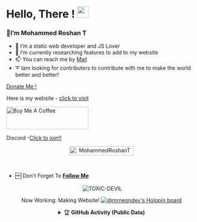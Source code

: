 # Hello, There ! <img src="https://raw.githubusercontent.com/MartinHeinz/MartinHeinz/master/wave.gif" width="30px">
### 👋I’m Mohammed Roshan T
- 👀 I’m a static web developer and JS Lover
- 🌱 I’m currently researching features to add to my website 
- 📫 You can reach me by <a href = "mailto:theneondev@gmail.com">Mail</a>
- ➰ Iam looking for contributers to contribute with me to make the world better and better!

<a href="https://github.com/MohammedRoshanT/Donate"> Donate Me !</a> 

Here is my website - <a href = "https://theneon.vercel.app">click to visit</a>

<a href="https://www.buymeacoffee.com/mr.roshan" target="_blank"><img src="https://cdn.buymeacoffee.com/buttons/v2/default-blue.png" alt="Buy Me A Coffee" style="height: 60px !important;width: 217px !important;" ></a>

Discord -<a href = "https://discord.gg/x6kNjzrdeN">Click to join!!</a>

<p align="center"> <a href="MohammedRoshanT"><img width="170px" height="24" src="https://komarev.com/ghpvc/?username=MohammedRoshanT&label=PROFILE%20VISITORS&color=green&style=flat-square" alt="MohammedRoshanT" /></a> </p><br>
 
- 🆓 Don't Forget To **[Follow Me](https://github.com/MohammedRoshanT)**
<div align="center">
<p>&nbsp;<img align="center" src="https://github-readme-stats.vercel.app/api?username=MohammedRoshanT&show_icons=true&theme=nightowl" alt="TOXIC-DEVIL" /></p>

Now Working: Making Website!
[![@mrneondev's Holopin board](https://holopin.io/api/user/board?user=mrneondev)](https://holopin.io/@mrneondev)


<details>
    <summary>&#127942 <b>GitHub Activity (Public Data)</b></summary><br/>

![Metrics](https://metrics.lecoq.io/MohammedRoshanT?template=classic&followup=1&isocalendar=1&languages=1&isocalendar.duration=half-year&config.timezone=Europe%2FIstanbul)

</details>
<!---
MohammedRoshanT/MohammedRoshanT is a ✨ special ✨ repository because its `README.md` (this file) appears on your GitHub profile.
You can click the Preview link to take a look at your changes.
--->
